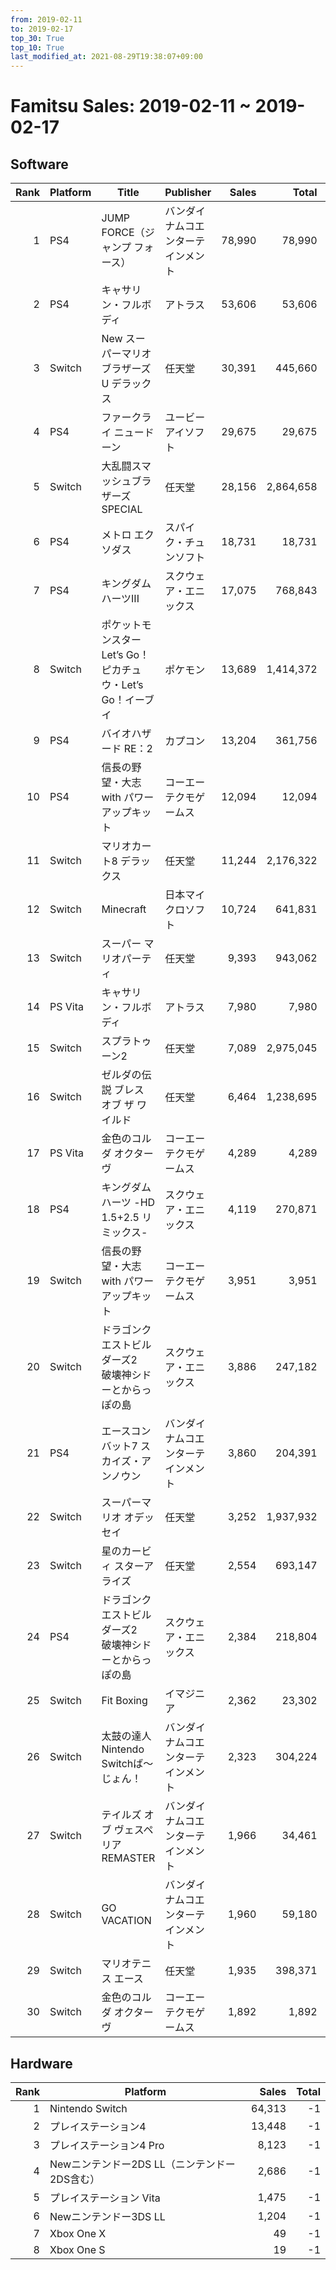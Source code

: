 ```yaml
---
from: 2019-02-11
to: 2019-02-17
top_30: True
top_10: True
last_modified_at: 2021-08-29T19:38:07+09:00
---
```

# Famitsu Sales: 2019-02-11 ~ 2019-02-17
## Software
| Rank | Platform | Title | Publisher | Sales | Total | Rate | New |
| -: | -- | -- | -- | -: | -: | -: | -- |
| 1 | PS4 | JUMP FORCE（ジャンプ フォース） | バンダイナムコエンターテインメント | 78,990 | 78,990 | 40% | **New** |
| 2 | PS4 | キャサリン・フルボディ | アトラス | 53,606 | 53,606 | 40% | **New** |
| 3 | Switch | New スーパーマリオブラザーズ U デラックス | 任天堂 | 30,391 | 445,660 | 20% |  |
| 4 | PS4 | ファークライ ニュードーン | ユービーアイソフト | 29,675 | 29,675 | 60% | **New** |
| 5 | Switch | 大乱闘スマッシュブラザーズ SPECIAL | 任天堂 | 28,156 | 2,864,658 | 20% |  |
| 6 | PS4 | メトロ エクソダス | スパイク・チュンソフト | 18,731 | 18,731 | 60% | **New** |
| 7 | PS4 | キングダム ハーツIII | スクウェア・エニックス | 17,075 | 768,843 | 20% |  |
| 8 | Switch | ポケットモンスター Let’s Go！ ピカチュウ・Let’s Go！イーブイ | ポケモン | 13,689 | 1,414,372 | 20% |  |
| 9 | PS4 | バイオハザード RE：2 | カプコン | 13,204 | 361,756 | 20% |  |
| 10 | PS4 | 信長の野望・大志 with パワーアップキット | コーエーテクモゲームス | 12,094 | 12,094 | 40% | **New** |
| 11 | Switch | マリオカート8 デラックス | 任天堂 | 11,244 | 2,176,322 | 20% |  |
| 12 | Switch | Minecraft | 日本マイクロソフト | 10,724 | 641,831 | 20% |  |
| 13 | Switch | スーパー マリオパーティ | 任天堂 | 9,393 | 943,062 | 20% |  |
| 14 | PS Vita | キャサリン・フルボディ | アトラス | 7,980 | 7,980 | 40% | **New** |
| 15 | Switch | スプラトゥーン2 | 任天堂 | 7,089 | 2,975,045 | 20% |  |
| 16 | Switch | ゼルダの伝説 ブレス オブ ザ ワイルド | 任天堂 | 6,464 | 1,238,695 | 20% |  |
| 17 | PS Vita | 金色のコルダ オクターヴ | コーエーテクモゲームス | 4,289 | 4,289 | 40% | **New** |
| 18 | PS4 | キングダム ハーツ -HD 1.5+2.5 リミックス- | スクウェア・エニックス | 4,119 | 270,871 | 20% |  |
| 19 | Switch | 信長の野望・大志 with パワーアップキット | コーエーテクモゲームス | 3,951 | 3,951 | 60% | **New** |
| 20 | Switch | ドラゴンクエストビルダーズ2　破壊神シドーとからっぽの島 | スクウェア・エニックス | 3,886 | 247,182 | 20% |  |
| 21 | PS4 | エースコンバット7 スカイズ・アンノウン | バンダイナムコエンターテインメント | 3,860 | 204,391 | 20% |  |
| 22 | Switch | スーパーマリオ オデッセイ | 任天堂 | 3,252 | 1,937,932 | 20% |  |
| 23 | Switch | 星のカービィ スターアライズ | 任天堂 | 2,554 | 693,147 | 20% |  |
| 24 | PS4 | ドラゴンクエストビルダーズ2　破壊神シドーとからっぽの島 | スクウェア・エニックス | 2,384 | 218,804 | 20% |  |
| 25 | Switch | Fit Boxing | イマジニア | 2,362 | 23,302 | 40% |  |
| 26 | Switch | 太鼓の達人 Nintendo Switchば〜じょん！ | バンダイナムコエンターテインメント | 2,323 | 304,224 | 20% |  |
| 27 | Switch | テイルズ オブ ヴェスペリア REMASTER | バンダイナムコエンターテインメント | 1,966 | 34,461 | 20% |  |
| 28 | Switch | GO VACATION | バンダイナムコエンターテインメント | 1,960 | 59,180 | 40% |  |
| 29 | Switch | マリオテニス エース | 任天堂 | 1,935 | 398,371 | 20% |  |
| 30 | Switch | 金色のコルダ オクターヴ | コーエーテクモゲームス | 1,892 | 1,892 | 60% | **New** |

## Hardware
| Rank | Platform | Sales | Total |
| -: | -- | -: | -: |
| 1 | Nintendo Switch | 64,313 | -1 |
| 2 | プレイステーション4 | 13,448 | -1 |
| 3 | プレイステーション4 Pro | 8,123 | -1 |
| 4 | Newニンテンドー2DS LL（ニンテンドー2DS含む） | 2,686 | -1 |
| 5 | プレイステーション Vita | 1,475 | -1 |
| 6 | Newニンテンドー3DS LL | 1,204 | -1 |
| 7 | Xbox One X | 49 | -1 |
| 8 | Xbox One S | 19 | -1 |